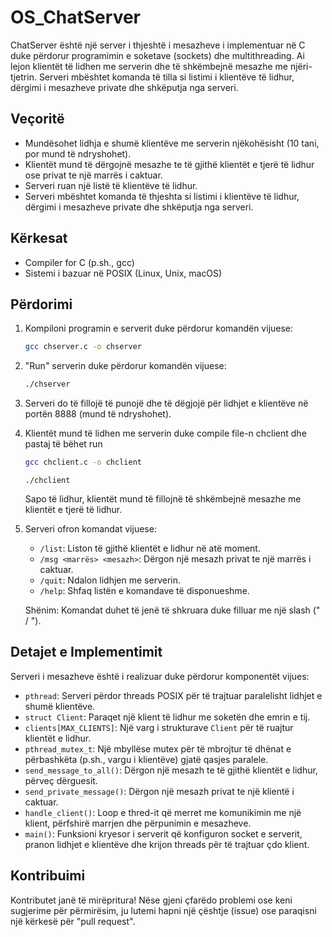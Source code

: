 # OS_ChatServer




ChatServer është një server i thjeshtë i mesazheve i implementuar në C duke përdorur programimin e soketave (sockets) dhe multithreading. Ai lejon klientët të lidhen me serverin dhe të shkëmbejnë mesazhe me njëri-tjetrin. Serveri mbështet komanda të tilla si listimi i klientëve të lidhur, dërgimi i mesazheve private dhe shkëputja nga serveri.

## Veçoritë

- Mundësohet lidhja e shumë klientëve me serverin njëkohësisht (10 tani, por mund të ndryshohet).
- Klientët mund të dërgojnë mesazhe te të gjithë klientët e tjerë të lidhur ose privat te një marrës i caktuar.
- Serveri ruan një listë të klientëve të lidhur.
- Serveri mbështet komanda të thjeshta si listimi i klientëve të lidhur, dërgimi i mesazheve private dhe shkëputja nga serveri.


## Kërkesat

- Compiler for C (p.sh., gcc)
- Sistemi i bazuar në POSIX (Linux, Unix, macOS)

## Përdorimi

1. Kompiloni programin e serverit duke përdorur komandën vijuese:

   ```bash
   gcc chserver.c -o chserver 
   ```

2. "Run" serverin duke përdorur komandën vijuese:

   ```bash
   ./chserver
   ```

3. Serveri do të fillojë të punojë dhe të dëgjojë për lidhjet e klientëve në portën 8888 (mund të ndryshohet).

4. Klientët mund të lidhen me serverin duke compile file-n chclient dhe pastaj të bëhet run 

   ```bash
   gcc chclient.c -o chclient
   ```
   ```
   ./chclient
   ```

   Sapo të lidhur, klientët mund të fillojnë të shkëmbejnë mesazhe me klientët e tjerë të lidhur.

5. Serveri ofron komandat vijuese:

   - `/list`: Liston të gjithë klientët e lidhur në atë moment.
   - `/msg <marrës> <mesazh>`: Dërgon një mesazh privat te një marrës i caktuar.
   - `/quit`: Ndalon lidhjen me serverin.
   - `/help`: Shfaq listën e komandave të disponueshme.

   Shënim: Komandat duhet të jenë të shkruara duke filluar me një slash (" / ").

## Detajet e Implementimit

Serveri i mesazheve është i realizuar duke përdorur komponentët vijues:

- `pthread`: Serveri përdor threads POSIX për të trajtuar paralelisht lidhjet e
 shumë klientëve.
- `struct Client`: Paraqet një klient të lidhur me soketën dhe emrin e tij.
- `clients[MAX_CLIENTS]`: Një varg i strukturave `Client` për të ruajtur klientët e lidhur.
- `pthread_mutex_t`: Një mbyllëse mutex për të mbrojtur të dhënat e përbashkëta (p.sh., vargu i klientëve) gjatë qasjes paralele.
- `send_message_to_all()`: Dërgon një mesazh te të gjithë klientët e lidhur, përveç dërguesit.
- `send_private_message()`: Dërgon një mesazh privat te një klientë i caktuar.
- `handle_client()`: Loop e thred-it që merret me komunikimin me një klient, përfshirë marrjen dhe përpunimin e mesazheve.
- `main()`: Funksioni kryesor i serverit që konfiguron socket e serverit, pranon lidhjet e klientëve dhe krijon threads për të trajtuar çdo klient.

## Kontribuimi

Kontributet janë të mirëpritura! Nëse gjeni çfarëdo problemi ose keni sugjerime për përmirësim, ju lutemi hapni një çështje (issue) ose paraqisni një kërkesë për "pull request".

